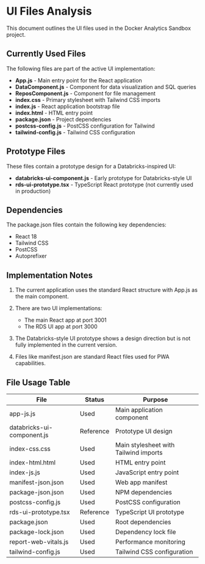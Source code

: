# UI Files Analysis

This document outlines the UI files used in the Docker Analytics Sandbox project.

## Currently Used Files

The following files are part of the active UI implementation:

- **App.js** - Main entry point for the React application
- **DataComponent.js** - Component for data visualization and SQL queries
- **ReposComponent.js** - Component for file management
- **index.css** - Primary stylesheet with Tailwind CSS imports
- **index.js** - React application bootstrap file
- **index.html** - HTML entry point
- **package.json** - Project dependencies
- **postcss-config.js** - PostCSS configuration for Tailwind
- **tailwind-config.js** - Tailwind CSS configuration

## Prototype Files

These files contain a prototype design for a Databricks-inspired UI:

- **databricks-ui-component.js** - Early prototype for Databricks-style UI
- **rds-ui-prototype.tsx** - TypeScript React prototype (not currently used in production)

## Dependencies

The package.json files contain the following key dependencies:

- React 18
- Tailwind CSS
- PostCSS
- Autoprefixer

## Implementation Notes

1. The current application uses the standard React structure with App.js as the main component.

2. There are two UI implementations:
   - The main React app at port 3001
   - The RDS UI app at port 3000

3. The Databricks-style UI prototype shows a design direction but is not fully implemented in the current version.

4. Files like manifest.json are standard React files used for PWA capabilities.

## File Usage Table

| File | Status | Purpose |
|------|--------|---------|
| app-js.js | Used | Main application component |
| databricks-ui-component.js | Reference | Prototype UI design |
| index-css.css | Used | Main stylesheet with Tailwind imports |
| index-html.html | Used | HTML entry point |
| index-js.js | Used | JavaScript entry point |
| manifest-json.json | Used | Web app manifest |
| package-json.json | Used | NPM dependencies |
| postcss-config.js | Used | PostCSS configuration |
| rds-ui-prototype.tsx | Reference | TypeScript UI prototype |
| package.json | Used | Root dependencies |
| package-lock.json | Used | Dependency lock file |
| report-web-vitals.js | Used | Performance monitoring |
| tailwind-config.js | Used | Tailwind CSS configuration | 